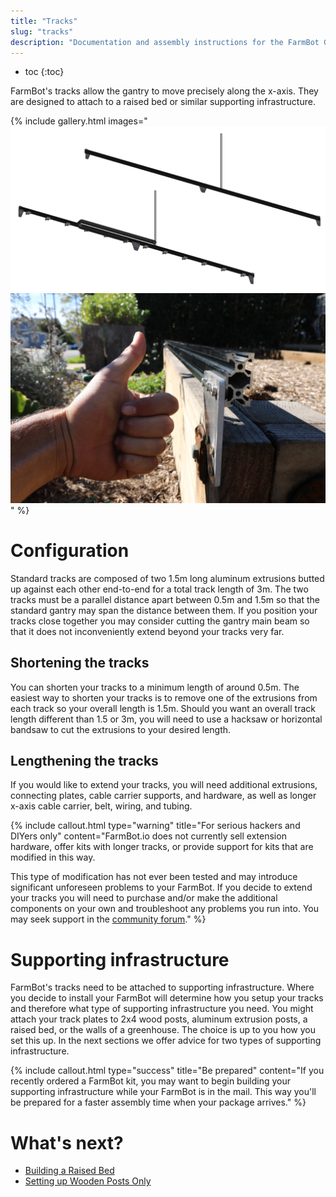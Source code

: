 ```yaml
---
title: "Tracks"
slug: "tracks"
description: "Documentation and assembly instructions for the FarmBot Genesis tracks"
---
```


* toc
{:toc}

FarmBot's tracks allow the gantry to move precisely along the x-axis. They are designed to attach to a raised bed or similar supporting infrastructure.

{% include gallery.html images="
![FarmBot Genesis _ Tracks.jpg](_images/FarmBot_Genesis___Tracks.jpg)
![IMG_4499.JPG](_images/IMG_4499.JPG)
" %}

# Configuration

Standard tracks are composed of two 1.5m long aluminum extrusions butted up against each other end-to-end for a total track length of 3m. The two tracks must be a parallel distance apart between 0.5m and 1.5m so that the standard gantry may span the distance between them. If you position your tracks close together you may consider cutting the gantry main beam so that it does not inconveniently extend beyond your tracks very far.
## Shortening the tracks
You can shorten your tracks to a minimum length of around 0.5m. The easiest way to shorten your tracks is to remove one of the extrusions from each track so your overall length is 1.5m. Should you want an overall track length different than 1.5 or 3m, you will need to use a hacksaw or horizontal bandsaw to cut the extrusions to your desired length.
## Lengthening the tracks
If you would like to extend your tracks, you will need additional extrusions, connecting plates, cable carrier supports, and hardware, as well as longer x-axis cable carrier, belt, wiring, and tubing.

{%
include callout.html
type="warning"
title="For serious hackers and DIYers only"
content="FarmBot.io does not currently sell extension hardware, offer kits with longer tracks, or provide support for kits that are modified in this way.

This type of modification has not ever been tested and may introduce significant unforeseen problems to your FarmBot. If you decide to extend your tracks you will need to purchase and/or make the additional components on your own and troubleshoot any problems you run into. You may seek support in the [community forum](http://forum.farmbot.org)."
%}



# Supporting infrastructure

FarmBot's tracks need to be attached to supporting infrastructure. Where you decide to install your FarmBot will determine how you setup your tracks and therefore what type of supporting infrastructure you need. You might attach your track plates to 2x4 wood posts, aluminum extrusion posts, a raised bed, or the walls of a greenhouse. The choice is up to you how you set this up. In the next sections we offer advice for two types of supporting infrastructure.

{%
include callout.html
type="success"
title="Be prepared"
content="If you recently ordered a FarmBot kit, you may want to begin building your supporting infrastructure while your FarmBot is in the mail. This way you'll be prepared for a faster assembly time when your package arrives."
%}


# What's next?

 * [Building a Raised Bed](tracks/building-a-raised-bed.md)
 * [Setting up Wooden Posts Only](tracks/setting-up-wooden-posts-only.md)
